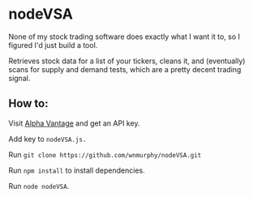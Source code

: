 # nodeVSA

None of my stock trading software does exactly what I want it to, so I figured I'd just build a tool.

Retrieves stock data for a list of your tickers, cleans it, and (eventually) scans for supply and demand tests, which are a pretty decent trading signal.

## How to:

Visit [Alpha Vantage](https://www.alphavantage.co/support/#api-key) and get an API key.

Add key to `nodeVSA.js.`

Run `git clone https://github.com/wnmurphy/nodeVSA.git`

Run `npm install` to install dependencies.

Run `node nodeVSA`.